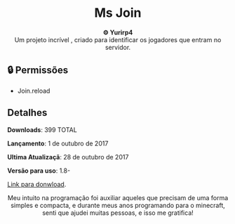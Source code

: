 <h1 align="center">Ms Join</h1>

<div align="center">
  <strong>⚙️ Yurirp4</strong>
</div>
<div align="center">
  Um projeto incrível , criado para identificar os jogadores que entram no servidor.
</div>


## 🔒 Permissões
- Join.reload



## Detalhes
**Downloads**: 399  TOTAL 

**Lançamento**:  1 de outubro de 2017

**Ultima Atualizaçã**: 28 de outubro de 2017

**Versão para uso**: 1.8-

<a href="https://www.spigotmc.org/resources/msjoin.47828">Link para donwload</a>.



<div align="center">
  Meu intuito na programação foi auxiliar aqueles que precisam de uma forma simples e compacta, e durante meus anos programando para o minecraft, senti que ajudei muitas pessoas, e isso me gratifica!
</div>
